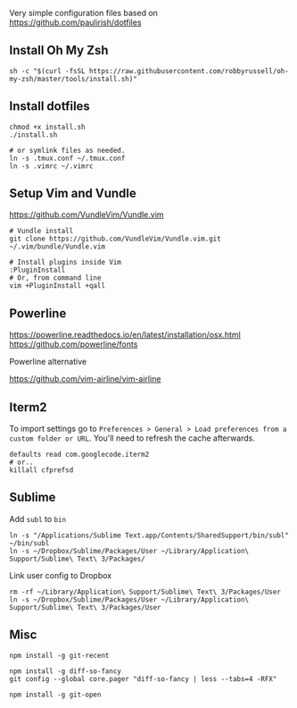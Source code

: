 Very simple configuration files based on https://github.com/paulirish/dotfiles

## Install Oh My Zsh

```
sh -c "$(curl -fsSL https://raw.githubusercontent.com/robbyrussell/oh-my-zsh/master/tools/install.sh)"
```

## Install dotfiles

```
chmod +x install.sh
./install.sh

# or symlink files as needed.
ln -s .tmux.conf ~/.tmux.conf
ln -s .vimrc ~/.vimrc
```

## Setup Vim and Vundle

https://github.com/VundleVim/Vundle.vim

```
# Vundle install
git clone https://github.com/VundleVim/Vundle.vim.git ~/.vim/bundle/Vundle.vim

# Install plugins inside Vim
:PluginInstall
# Or, from command line
vim +PluginInstall +qall
```

## Powerline

https://powerline.readthedocs.io/en/latest/installation/osx.html
https://github.com/powerline/fonts

Powerline alternative

https://github.com/vim-airline/vim-airline

## Iterm2

To import settings go to `Preferences > General > Load preferences from a custom folder or URL`. You'll need to refresh the cache afterwards.

```
defaults read com.googlecode.iterm2
# or..
killall cfprefsd
```

## Sublime

Add `subl` to `bin`

```
ln -s "/Applications/Sublime Text.app/Contents/SharedSupport/bin/subl" ~/bin/subl
ln -s ~/Dropbox/Sublime/Packages/User ~/Library/Application\ Support/Sublime\ Text\ 3/Packages/
```

Link user config to Dropbox

```
rm -rf ~/Library/Application\ Support/Sublime\ Text\ 3/Packages/User
ln -s ~/Dropbox/Sublime/Packages/User ~/Library/Application\ Support/Sublime\ Text\ 3/Packages/User
```

## Misc

```
npm install -g git-recent

npm install -g diff-so-fancy
git config --global core.pager "diff-so-fancy | less --tabs=4 -RFX"

npm install -g git-open
```